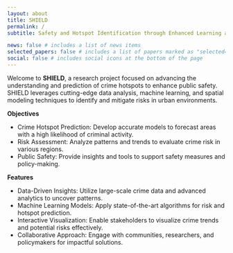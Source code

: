 ```yaml
---
layout: about
title: SHIELD
permalink: /
subtitle: Safety and Hotspot Identification through Enhanced Learning and Detection

news: false # includes a list of news items
selected_papers: false # includes a list of papers marked as "selected={true}"
social: false # includes social icons at the bottom of the page
---
```


Welcome to **SHIELD**, a research project focused on advancing the understanding and prediction of crime hotspots to enhance public safety. SHIELD leverages cutting-edge data analysis, machine learning, and spatial modeling techniques to identify and mitigate risks in urban environments.

**Objectives**

- Crime Hotspot Prediction: Develop accurate models to forecast areas with a high likelihood of criminal activity.
- Risk Assessment: Analyze patterns and trends to evaluate crime risk in various regions.
- Public Safety: Provide insights and tools to support safety measures and policy-making.

**Features**

- Data-Driven Insights: Utilize large-scale crime data and advanced analytics to uncover patterns.
- Machine Learning Models: Apply state-of-the-art algorithms for risk and hotspot prediction.
- Interactive Visualization: Enable stakeholders to visualize crime trends and potential risks effectively.
- Collaborative Approach: Engage with communities, researchers, and policymakers for impactful solutions.
